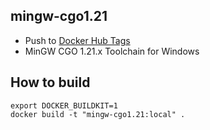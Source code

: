 mingw-cgo1.21
------

* Push to [Docker Hub Tags][1]
* MinGW CGO 1.21.x Toolchain for Windows

How to build 
------

```shell
export DOCKER_BUILDKIT=1
docker build -t "mingw-cgo1.21:local" .
```

[1]: https://hub.docker.com/r/valord577/mingw-cgo1.21/tags
